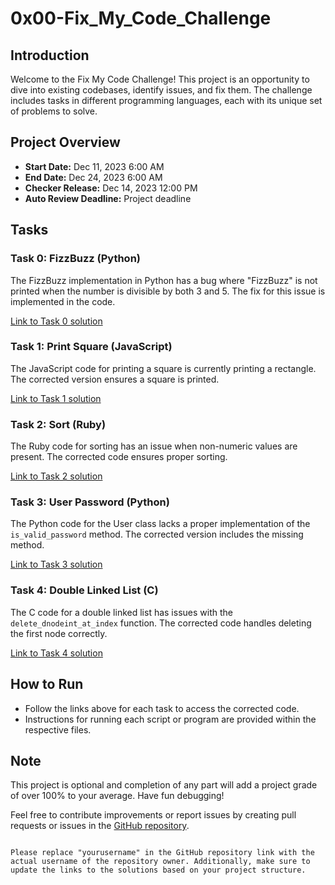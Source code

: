 # 0x00-Fix_My_Code_Challenge

## Introduction
Welcome to the Fix My Code Challenge! This project is an opportunity to dive into existing codebases, identify issues, and fix them. The challenge includes tasks in different programming languages, each with its unique set of problems to solve.

## Project Overview
- **Start Date:** Dec 11, 2023 6:00 AM
- **End Date:** Dec 24, 2023 6:00 AM
- **Checker Release:** Dec 14, 2023 12:00 PM
- **Auto Review Deadline:** Project deadline

## Tasks
### Task 0: FizzBuzz (Python)
The FizzBuzz implementation in Python has a bug where "FizzBuzz" is not printed when the number is divisible by both 3 and 5. The fix for this issue is implemented in the code.

[Link to Task 0 solution](./0x00-challenge/0-fizzbuzz.py)

### Task 1: Print Square (JavaScript)
The JavaScript code for printing a square is currently printing a rectangle. The corrected version ensures a square is printed.

[Link to Task 1 solution](./0x00-challenge/1-print_square.js)

### Task 2: Sort (Ruby)
The Ruby code for sorting has an issue when non-numeric values are present. The corrected code ensures proper sorting.

[Link to Task 2 solution](./0x00-challenge/2-sort.rb)

### Task 3: User Password (Python)
The Python code for the User class lacks a proper implementation of the `is_valid_password` method. The corrected version includes the missing method.

[Link to Task 3 solution](./0x00-challenge/3-user.py)

### Task 4: Double Linked List (C)
The C code for a double linked list has issues with the `delete_dnodeint_at_index` function. The corrected code handles deleting the first node correctly.

[Link to Task 4 solution](./0x00-challenge/4-delete_dnodeint/)

## How to Run
- Follow the links above for each task to access the corrected code.
- Instructions for running each script or program are provided within the respective files.

## Note
This project is optional and completion of any part will add a project grade of over 100% to your average. Have fun debugging!

Feel free to contribute improvements or report issues by creating pull requests or issues in the [GitHub repository](https://github.com/MarkEddy001/Fix_My_Code_Challenge).
```

Please replace "yourusername" in the GitHub repository link with the actual username of the repository owner. Additionally, make sure to update the links to the solutions based on your project structure.
